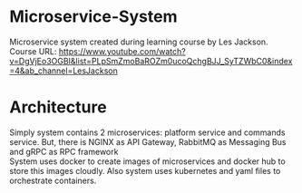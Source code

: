 # Microservice-System
Microservice system created during learning course by Les Jackson.<br />
Course URL: https://www.youtube.com/watch?v=DgVjEo3OGBI&list=PLpSmZmoBaROZm0ucoQchgBJJ_SyTZWbC0&index=4&ab_channel=LesJackson

# Architecture
Simply system contains 2 microservices: platform service and commands service. But, there is NGINX as API Gateway, RabbitMQ as Messaging Bus and gRPC as RPC framework <br />
System uses docker to create images of microservices and docker hub to store this images cloudly. Also system uses kubernetes and yaml files to orchestrate containers.
